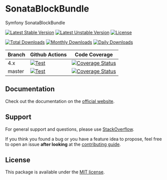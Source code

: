 <!--
DO NOT EDIT THIS FILE!

It's auto-generated by sonata-project/dev-kit package.
-->

# SonataBlockBundle

Symfony SonataBlockBundle

[![Latest Stable Version](https://poser.pugx.org/sonata-project/block-bundle/v/stable)](https://packagist.org/packages/sonata-project/block-bundle)
[![Latest Unstable Version](https://poser.pugx.org/sonata-project/block-bundle/v/unstable)](https://packagist.org/packages/sonata-project/block-bundle)
[![License](https://poser.pugx.org/sonata-project/block-bundle/license)](https://packagist.org/packages/sonata-project/block-bundle)

[![Total Downloads](https://poser.pugx.org/sonata-project/block-bundle/downloads)](https://packagist.org/packages/sonata-project/block-bundle)
[![Monthly Downloads](https://poser.pugx.org/sonata-project/block-bundle/d/monthly)](https://packagist.org/packages/sonata-project/block-bundle)
[![Daily Downloads](https://poser.pugx.org/sonata-project/block-bundle/d/daily)](https://packagist.org/packages/sonata-project/block-bundle)

Branch | Github Actions | Code Coverage |
------ | -------------- | ------------- |
4.x    | [![Test][test_stable_badge]][test_stable_link]     | [![Coverage Status][coverage_stable_badge]][coverage_stable_link]     |
master  | [![Test][test_unstable_badge]][test_unstable_link] | [![Coverage Status][coverage_unstable_badge]][coverage_unstable_link] |

## Documentation

Check out the documentation on the [official website](https://sonata-project.org/bundles/block).

## Support

For general support and questions, please use [StackOverflow](http://stackoverflow.com/questions/tagged/sonata).

If you think you found a bug or you have a feature idea to propose, feel free to open an issue
**after looking** at the [contributing guide](CONTRIBUTING.md).

## License

This package is available under the [MIT license](LICENSE).

[test_stable_badge]: https://github.com/sonata-project/SonataBlockBundle/workflows/Test/badge.svg?branch=4.x
[test_stable_link]: https://github.com/sonata-project/SonataBlockBundle/actions?query=workflow:test+branch:4.x
[test_unstable_badge]: https://github.com/sonata-project/SonataBlockBundle/workflows/Test/badge.svg?branch=master
[test_unstable_link]: https://github.com/sonata-project/SonataBlockBundle/actions?query=workflow:test+branch:master

[coverage_stable_badge]: https://codecov.io/gh/sonata-project/SonataBlockBundle/branch/4.x/graph/badge.svg
[coverage_stable_link]: https://codecov.io/gh/sonata-project/SonataBlockBundle/branch/4.x
[coverage_unstable_badge]: https://codecov.io/gh/sonata-project/SonataBlockBundle/branch/master/graph/badge.svg
[coverage_unstable_link]: https://codecov.io/gh/sonata-project/SonataBlockBundle/branch/master
